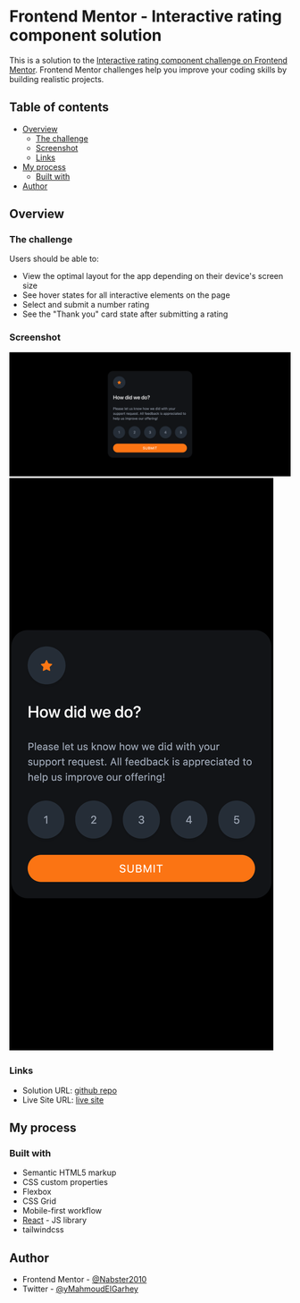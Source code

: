 # Frontend Mentor - Interactive rating component solution

This is a solution to the [Interactive rating component challenge on Frontend Mentor](https://www.frontendmentor.io/challenges/interactive-rating-component-koxpeBUmI). Frontend Mentor challenges help you improve your coding skills by building realistic projects.

## Table of contents

- [Overview](#overview)
  - [The challenge](#the-challenge)
  - [Screenshot](#screenshot)
  - [Links](#links)
- [My process](#my-process)
  - [Built with](#built-with)
- [Author](#author)

## Overview

### The challenge

Users should be able to:

- View the optimal layout for the app depending on their device's screen size
- See hover states for all interactive elements on the page
- Select and submit a number rating
- See the "Thank you" card state after submitting a rating

### Screenshot

![Alt desktop](./screenshots/desktop.png)
![Alt mobile](./screenshots/mobile.png)

### Links

- Solution URL: [github repo](https://github.com/Nabster2010/frontend-mentor-interactive-rating-component)
- Live Site URL: [live site]()

## My process

### Built with

- Semantic HTML5 markup
- CSS custom properties
- Flexbox
- CSS Grid
- Mobile-first workflow
- [React](https://reactjs.org/) - JS library
- tailwindcss

## Author

- Frontend Mentor - [@Nabster2010](https://www.frontendmentor.io/profile/Nabster2010)
- Twitter - [@yMahmoudElGarhey](https://www.twitter.com/MahmoudElGarhey)
